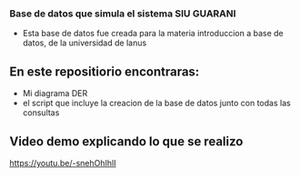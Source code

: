 ### Base de datos que simula el sistema SIU GUARANI

- Esta base de datos fue creada para la materia introduccion a base de datos, de la universidad de lanus

## En este repositiorio encontraras:

- Mi diagrama DER
- el script que incluye la creacion de la base de datos junto con todas las consultas


## Video demo explicando lo que se realizo

https://youtu.be/-snehOhIhlI
